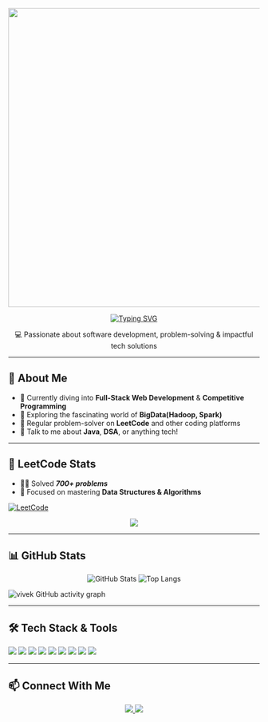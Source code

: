 <p align="center">
  <img src="https://user-images.githubusercontent.com/74038190/225813708-98b745f2-7d22-48cf-9150-083f1b00d6c9.gif" style="max-width: 100%; width: 600px;" />
</p>


<p align="center">
  <span>
    <a href="https://git.io/typing-svg">
      <img src="https://readme-typing-svg.herokuapp.com?color=5EF72C&size=26&center=true&vCenter=true&lines=Hey!+This+is+Vivek+Singh;I'm+a+Full+Stack+Developer;DSA+Enthusiast" alt="Typing SVG" />
    </a>
  </span>
</p>


<p align="center">
  💻 Passionate about software development, problem-solving & impactful tech solutions
</p>


---

## 🚀 About Me

- 🔭 Currently diving into **Full-Stack Web Development** & **Competitive Programming**
- 🌱 Exploring the fascinating world of **BigData(Hadoop, Spark)**
- 🧠 Regular problem-solver on **LeetCode** and other coding platforms
- 💬 Talk to me about **Java**, **DSA**, or anything tech!

---

## 🧠 LeetCode Stats

- 👨‍💻 Solved ***700+ problems***
- 💪 Focused on mastering **Data Structures & Algorithms**

[![LeetCode](https://img.shields.io/badge/LeetCode-FFA116?style=for-the-badge&logo=leetcode&logoColor=white)](https://leetcode.com/mp14rajput)

<p align="center">
  <img src="https://leetcard.jacoblin.cool/mp14rajput?theme=forest&font=Abel&ext=heatmap" />
</p>

---

## 📊 GitHub Stats

<p align="center">
  <img src="https://github-readme-stats.vercel.app/api?username=vivekSingh1406&show_icons=true&theme=radical" alt="GitHub Stats" />
  <img src="https://github-readme-stats.vercel.app/api/top-langs/?username=vivekSingh1406&layout=compact&theme=radical" alt="Top Langs" />
  </p>

![vivek GitHub activity graph](https://github-readme-activity-graph.vercel.app/graph?username=vivekSingh1406&bg_color=000000&color=8c8aff&line=5257ff&point=38e8ff&area=true&hide_border=true)


---

## 🛠️ Tech Stack & Tools

<p>
  <img src="https://img.shields.io/badge/Java-007396?style=for-the-badge&logo=java&logoColor=white" />
  <img src="https://img.shields.io/badge/React-20232A?style=for-the-badge&logo=react&logoColor=61DAFB" />
  <img src="https://img.shields.io/badge/DSA-FFA116?style=for-the-badge&logo=leetcode&logoColor=white" />
  <img src="https://img.shields.io/badge/AWS-232F3E?style=for-the-badge&logo=amazonaws&logoColor=white" />
  <img src="https://img.shields.io/badge/SpringBoot-6DB33F?style=for-the-badge&logo=springboot&logoColor=white" />
  <img src="https://img.shields.io/badge/Hibernate-59666C?style=for-the-badge&logo=hibernate&logoColor=white" />
  <img src="https://img.shields.io/badge/Go-00ADD8?style=for-the-badge&logo=go&logoColor=white" />
  <img src="https://img.shields.io/badge/JavaScript-F7DF1E?style=for-the-badge&logo=javascript&logoColor=black" />
  <img src="https://img.shields.io/badge/SQL-003B57?style=for-the-badge&logo=postgresql&logoColor=white" />
</p>


---

## 📫 Connect With Me

<p align="center">
  <a href="https://www.linkedin.com/in/vivek-singh-905449273/">
    <img src="https://img.shields.io/badge/LinkedIn-blue?style=for-the-badge&logo=linkedin&logoColor=white" />
  </a>
  <a href="https://mail.google.com">
    <img src="https://img.shields.io/badge/Profile-D14836?style=for-the-badge&logo=gmail&logoColor=white" />
  </a>
</p>

